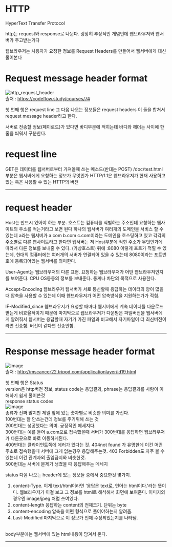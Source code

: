 # HTTP
HyperText Transfer Protocol

http는 request와 response로 나뉜다.
굉장히 추상적인 개념인데
웹브라우저와 웹서버가 주고받는거다

웹브라우저는 사용자가 요청한 정보를 Request Headers를 만들어서 웹서버에게 대신 물어본다

# Request message header format<br>
![http_request_header](https://user-images.githubusercontent.com/38284141/50723525-61454280-1122-11e9-8124-25f20da1e3d1.JPG)
<br>
출처 : https://codeflow.study/courses/74

첫 번째 행은 request line
그 다음 나오는 정보들은 request headers
이 둘을 합쳐서 request message header라고 한다.

서버로 전송할 정보(페이로드)가 있다면 바디부분에 적히는데
바디와 헤더는 사이에 한줄을 띄워서 구분한다.

# request line
GET은 데이터를 웹서버로부터 가져올때 쓰는 메소드(반대는 POST)
/doc/test.html 부분은 웹서버에게 요청하는 정보가 무엇인가
HTTP/1.1은 웹브라우저가 현재 사용하고 있는 혹은 사용할 수 있는 HTTP의 버전
<hr/>

# request header
Host는 반드시 있어야 하는 부분. 호스트는 컴퓨터를 식별하는 주소인데 요청하는 웹사이트의 주소를 적는거라고 보면 된다
하나의 웹서버가 여러개의 도메인을 서비스 할 수 있는데 
a라는 웹서버가 a.com b.com c.com이라는 도메인을 호스팅하고 있고 각각의 주소별로 다른 웹사이트라고 한다면
웹서버는 저 Host부분에 적힌 주소가 무엇인가에 따라서 다른 정보를 보내줄 수 있다. (가상호스트)
뒤에 :8080 이렇게 포트가 적힐 수 있는데, 
한대의 컴퓨터에는 여러개의 서버가 연결되어 있을 수 있는데 8080이라는 포트번호에 등록되어있는 웹서버를 의미한다.

User-Agent는 웹브라우저의 다른 표현. 요청하는 웹브라우저가 어떤 웹브라우저인지를 보여준다. CPU OS등등의 정보를 보내준다.
통계나 차단의 목적으로 사용한다.

Accept-Encoding
웹브라우저 웹서버가 서로 통신할때 응답하는 데이터의 양이 많을 때 압축을 사용할 수 있는데 
이때 웹브라우저가 어떤 압축방식을 지원하는가가 적힘.

IF-Modified_since
웹브라우저가 요청할 때마다 웹서버에게 계속 데이더를 다운로드 받는게 비효율적이기 때문에
마지막으로 웹브라우저가 다운받은 파일버전을 웹서버에게 알려줘서
웹서버는 응답할때 자기가 가진 파일과 비교해서 자기파일이 더 최신버전이라면 전송함. 버전이 같다면 전송안함.
<hr/>

# Response message header format<br>

![image](https://user-images.githubusercontent.com/38284141/50736727-4945ef80-1204-11e9-8d50-4e79764f38d2.png)<br>
출처 : http://mscancer22.tripod.com/applicationlayer/id19.html<br>

첫 번째 행은 Status<br>
version은 http버전 정보, status code는 응답결과, phrase는 응답결과를 사람이 이해하기 쉽게 풀어쓴것<br>
response status codes<br>
![image](https://user-images.githubusercontent.com/38284141/50736814-70e98780-1205-11e9-8d16-6ca008206151.png)<br>
종류가 진짜 많지만 제일 앞에 있는 숫자별로 비슷한 의미를 가진다.<br>
100번대는 잘 안쓰는건데 정보를 주기위해 쓰는 것<br>
200번대는 성공했다는 의미. 긍정적인 메세지다.<br>
300번대는 예를 들어 a.com으로 접속했을때 서버가 300번대를 응답하면 웹브라우저가 다른곳으로 바로 이동하게된다.<br>
400번대는 클라이언트쪽에 에러가 있다는 것. 404not found 가 유명한데 이건 어떤 주소로 접속했을때 서버에 그게 없는경우 응답해주는것.
403 Forbidden도 자주 볼 수 있는데 이건 관계자외 출입금지와 비슷한것.<br>
500번대는 서버에 문제가 생겼을 때 응답해주는 메세지<br>


status 다음 나오는 header에 있는 정보들 중에서 중요한것 몇가지.<br> 
1. content-Type. 이게 text/html이라면 '응답은 text로, 언어는 html이다.'라는 뜻이다. 웹브라우저가 이걸 보고 그 정보를 html로 해석해서 화면에 보여준다. 이미지의 경우엔 image/jpeg 처럼 쓰여있다.<br>
2. content-length 응답하는 content의 전체크기. 단위는 byte<br>
3. content-encoding 압축을 어떤 형식으로 풀어야하는지 알려줌.<br>
4. Last-Modified 마지막으로 이 정보가 언제 수정되었는지를 나타냄.<br>

<br>
body부분에는 웹서버에 있는 html내용이 담겨서 온다.<br>

<hr/>


